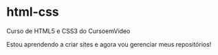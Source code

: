 # html-css
 
 Curso de HTML5 e CSS3 do CursoemVideo

 Estou aprendendo a criar sites e agora vou gerenciar meus repositórios!
 